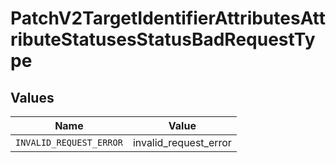 # PatchV2TargetIdentifierAttributesAttributeStatusesStatusBadRequestType


## Values

| Name                    | Value                   |
| ----------------------- | ----------------------- |
| `INVALID_REQUEST_ERROR` | invalid_request_error   |